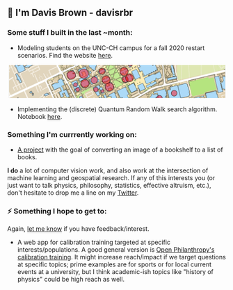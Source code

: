 ## 👋 I'm Davis Brown - davisrbr

### Some stuff I built in the last ~month:

- Modeling students on the UNC-CH campus for a fall 2020 restart scenarios. Find the website [here](https://davisrbr.github.io/fall2020unc/).

<p align="center">
  <img src="https://github.com/davisrbr/davisrbr/blob/master/media/geographic_slice.png" alt="Student movements" width="500"/>
</p>

- Implementing the (discrete) Quantum Random Walk search algorithm. Notebook [here](https://github.com/nickk124/quantumsearch/blob/master/random_walk_search.ipynb).

### Something I'm currrently working on:

- [A project](https://github.com/davisrbr/bookRecognition) with the goal of converting an image of a bookshelf to a list of books.

**I do** a lot of computer vision work, and also work at the intersection of machine learning and geospatial research. If any of this interests you (or just want to talk physics, philosophy, statistics, effective altruism, etc.), don't hesitate to drop me a line on my [Twitter](https://twitter.com/davisbrownr).  

### ⚡ Something I hope to get to: 
Again, [let me know](https://twitter.com/davisbrownr) if you have feedback/interest. 

- A web app for calibration training targeted at specific interests/populations. A good general version is [Open Philanthropy's calibration training](https://www.openphilanthropy.org/calibration). It might increase reach/impact if we target questions at specific topics; prime examples are for sports or for local current events at a university, but I think academic-ish topics like "history of physics" could be high reach as well. 

